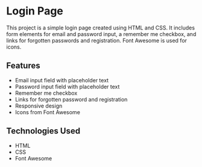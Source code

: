 # Login Page

This project is a simple login page created using HTML and CSS. It includes form elements for email and password input, a remember me checkbox, and links for forgotten passwords and registration. Font Awesome is used for icons.


## Features

- Email input field with placeholder text
- Password input field with placeholder text
- Remember me checkbox
- Links for forgotten password and registration
- Responsive design
- Icons from Font Awesome

## Technologies Used

- HTML
- CSS
- Font Awesome

